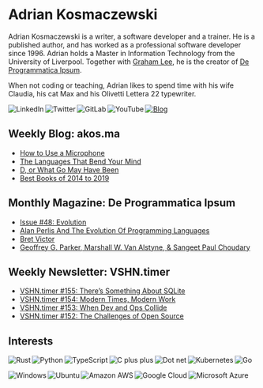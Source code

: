 # Adrian Kosmaczewski

Adrian Kosmaczewski is a writer, a software developer and a trainer. He is a published author, and has worked as a professional software developer since 1996. Adrian holds a Master in Information Technology from the University of Liverpool. Together with [Graham Lee](https://github.com/iamleeg/), he is the creator of [De Programmatica Ipsum](https://deprogrammaticaipsum.com).

When not coding or teaching, Adrian likes to spend time with his wife Claudia, his cat Max and his Olivetti Lettera 22 typewriter.

[<img align="left" alt="LinkedIn" src="https://img.shields.io/badge/linkedin-%230077B5.svg?&style=for-the-badge&logo=linkedin&logoColor=white">](https://linkedin.com/in/akosma) [<img align="left" alt="Twitter" src="https://img.shields.io/badge/twitter-%231DA1F2.svg?&style=for-the-badge&logo=twitter&logoColor=white">](https://twitter.com/akosma) [<img align="left" alt="GitLab" src="https://img.shields.io/badge/gitlab-%23330f63.svg?&style=for-the-badge&logo=gitlab&logoColor=white">](https://gitlab.com/akosma) [<img alt="YouTube" align="left" src="https://img.shields.io/badge/youtube-%23FF0000.svg?&style=for-the-badge&logo=youtube&logoColor=white">](https://vshn.tv) [<img alt="Blog" src="https://img.shields.io/badge/rss-%23FFA500.svg?&style=for-the-badge&logo=rss&logoColor=white">](https://akos.ma/index.xml)

## Weekly Blog: akos.ma

<!-- AKOSMA:START -->
- [How to Use a Microphone](https://akos.ma/blog/how-to-use-a-microphone/)
- [The Languages That Bend Your Mind](https://akos.ma/blog/the-languages-that-bend-your-mind/)
- [D, or What Go May Have Been](https://akos.ma/blog/d-or-what-go-may-have-been/)
- [Best Books of 2014 to 2019](https://akos.ma/blog/best-books-of-2014-to-2019/)
<!-- AKOSMA:END -->

## Monthly Magazine: De Programmatica Ipsum

<!-- DEPROGIPSUM:START -->
- [Issue #48: Evolution](https://deprogrammaticaipsum.com/issue-48-evolution/)
- [Alan Perlis And The Evolution Of Programming Languages](https://deprogrammaticaipsum.com/alan-perlis-and-the-evolution-of-programming-languages/)
- [Bret Victor](https://deprogrammaticaipsum.com/bret-victor/)
- [Geoffrey G. Parker, Marshall W. Van Alstyne, &amp; Sangeet Paul Choudary](https://deprogrammaticaipsum.com/geoffrey-g-parker-marshall-w-van-alstyne-sangeet-paul-choudary/)
<!-- DEPROGIPSUM:END -->

## Weekly Newsletter: VSHN.timer

<!-- VSHNTIMER:START -->
- [VSHN.timer #155: There’s Something About SQLite](https://www.vshn.ch/blog/vshn-timer-155-theres-something-about-sqlite/)
- [VSHN.timer #154: Modern Times, Modern Work](https://www.vshn.ch/blog/vshn-timer-154-modern-times-modern-work/)
- [VSHN.timer #153: When Dev and Ops Collide](https://www.vshn.ch/blog/vshn-timer-153-when-dev-and-ops-collide/)
- [VSHN.timer #152: The Challenges of Open Source](https://www.vshn.ch/blog/vshn-timer-152-the-challenges-of-open-source/)
<!-- VSHNTIMER:END -->

## Interests

<img align="left" alt="Rust" src="https://img.shields.io/badge/rust-DEA584?logo=rust&logoColor=white&style=for-the-badge"> <img align="left" alt="Python" src="https://img.shields.io/badge/python-%233776AB.svg?&style=for-the-badge&logo=python&logoColor=white"> <img align="left" alt="TypeScript" src="https://img.shields.io/badge/typescript%20-%23007ACC.svg?&style=for-the-badge&logo=typescript&logoColor=white"> <img align="left" alt="C plus plus" src="https://img.shields.io/badge/c++%20-%2300599C.svg?&style=for-the-badge&logo=c%2B%2B&logoColor=white"> <img alt="Go" src="https://img.shields.io/badge/go-%2300ADD8.svg?&style=for-the-badge&logo=go&logoColor=white"> <img alt="Dot net" align="left" src="https://img.shields.io/badge/dotnet-net%23239120.svg?color=5C2D91&style=for-the-badge&logo=.net&logoColor=white"> <img align="left" alt="Kubernetes" src="https://img.shields.io/badge/kubernetes-326de6?logo=kubernetes&logoColor=white&style=for-the-badge">

<img align="left" alt="Windows" src="https://img.shields.io/badge/windows-0078D6?logo=windows&logoColor=white&style=for-the-badge"> <img align="left" alt="Ubuntu" src="https://img.shields.io/badge/ubuntu-E95420?logo=ubuntu&logoColor=white&style=for-the-badge"> <img align="left" alt="Amazon AWS" src="https://img.shields.io/badge/Amazon%20AWS-%23232F3E?logo=amazon-aws&logoColor=white&style=for-the-badge"> <img align="left" alt="Google Cloud" src="https://img.shields.io/badge/Google%20Cloud-%234285F4?logo=google-cloud&logoColor=white&style=for-the-badge "> <img alt="Microsoft Azure" src="https://img.shields.io/badge/Microsoft%20Azure-0089D6?logo=microsoft-azure&logoColor=white&style=for-the-badge">

